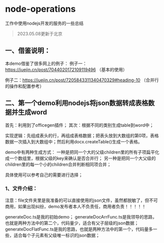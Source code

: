 # node-operations

工作中使用nodejs开发的服务的一些总结

> 2023.05.08更新于北京
## 一、借鉴说明：
本demo借鉴了很多网上的例子：
例子一：https://juejin.cn/post/7044020172109119496 （基本的使用）

例子二：https://juejin.cn/post/7205843311340470329#heading-10 （合并行的操作和配置参考）

## 二、第一个demo利用nodejs将json数据转成表格数据并生成word

首先：利用到了officegen插件；
其次：根据不同的类别生成table到word中；

实现逻辑：先组成表头的行，再组成表格数据；把表头放到大数组的第0项，表格数据一次插入到大数组中；然后利用docx.createTable()生成一个表格。

demo中有两种生成方式：
一种是把同一个大的父级children里的所有子项扁平化成一个数组里，根据父级的key来确认是否合并行；
另一种是把同一个大父级的children里的每一个小的children合并判断相同项合并；

具体使用可以参考自己的需要进行选择；

### 1、文件介绍：
注意：file文件夹里是我准备的可以直接使用的json文件，虽然都脱敏了，但不可商用，如果出现纠纷，demo发布者本人不负责任，商用者负责！！！！！

generateDoc.ts是我的初始demo；
generateDocArrFunc.ts是我领导的思路，也就是两种方法中的第二个，代码量少，适合有父子层级的json数据；
generateDocFlatFunc.ts是我的思路，也就是两种方法中的第一个，代码量多一些，适合每个子元素有父级唯一标识的json数据；



